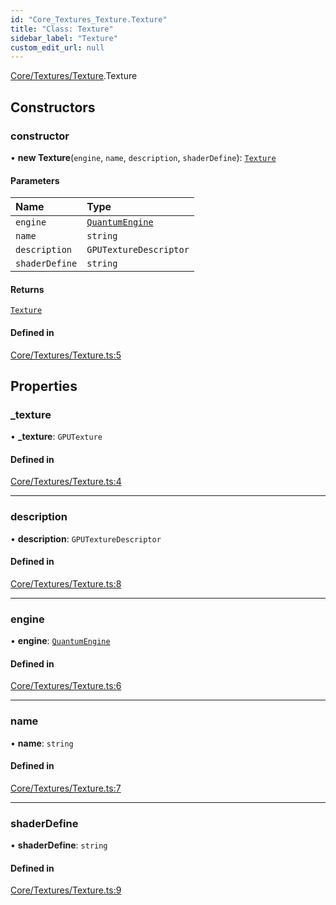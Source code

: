 ```yaml
---
id: "Core_Textures_Texture.Texture"
title: "Class: Texture"
sidebar_label: "Texture"
custom_edit_url: null
---
```


[Core/Textures/Texture](../modules/Core_Textures_Texture.md).Texture

## Constructors

### constructor

• **new Texture**(`engine`, `name`, `description`, `shaderDefine`): [`Texture`](Core_Textures_Texture.Texture.md)

#### Parameters

| Name | Type |
| :------ | :------ |
| `engine` | [`QuantumEngine`](Engine_QuantumEngine.QuantumEngine.md) |
| `name` | `string` |
| `description` | `GPUTextureDescriptor` |
| `shaderDefine` | `string` |

#### Returns

[`Texture`](Core_Textures_Texture.Texture.md)

#### Defined in

[Core/Textures/Texture.ts:5](https://github.com/lucasdamianjohnson/DivineVoxelEngine/blob/596fa7391478620ed460dfb4856ff0a763b91c49/divinevoxel/quantum-renderer/src/Core/Textures/Texture.ts#L5)

## Properties

### \_texture

• **\_texture**: `GPUTexture`

#### Defined in

[Core/Textures/Texture.ts:4](https://github.com/lucasdamianjohnson/DivineVoxelEngine/blob/596fa7391478620ed460dfb4856ff0a763b91c49/divinevoxel/quantum-renderer/src/Core/Textures/Texture.ts#L4)

___

### description

• **description**: `GPUTextureDescriptor`

#### Defined in

[Core/Textures/Texture.ts:8](https://github.com/lucasdamianjohnson/DivineVoxelEngine/blob/596fa7391478620ed460dfb4856ff0a763b91c49/divinevoxel/quantum-renderer/src/Core/Textures/Texture.ts#L8)

___

### engine

• **engine**: [`QuantumEngine`](Engine_QuantumEngine.QuantumEngine.md)

#### Defined in

[Core/Textures/Texture.ts:6](https://github.com/lucasdamianjohnson/DivineVoxelEngine/blob/596fa7391478620ed460dfb4856ff0a763b91c49/divinevoxel/quantum-renderer/src/Core/Textures/Texture.ts#L6)

___

### name

• **name**: `string`

#### Defined in

[Core/Textures/Texture.ts:7](https://github.com/lucasdamianjohnson/DivineVoxelEngine/blob/596fa7391478620ed460dfb4856ff0a763b91c49/divinevoxel/quantum-renderer/src/Core/Textures/Texture.ts#L7)

___

### shaderDefine

• **shaderDefine**: `string`

#### Defined in

[Core/Textures/Texture.ts:9](https://github.com/lucasdamianjohnson/DivineVoxelEngine/blob/596fa7391478620ed460dfb4856ff0a763b91c49/divinevoxel/quantum-renderer/src/Core/Textures/Texture.ts#L9)
